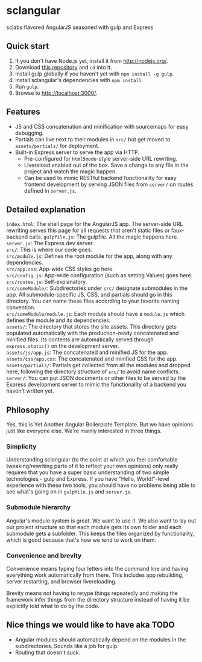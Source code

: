 sclangular
==========

sclabs flavored AngularJS seasoned with gulp and Express

Quick start
-----------

1. If you don't have Node.js yet, install it from http://nodejs.org/.
2. Download [this repository](https://github.com/sclabs/sclangular/archive/master.zip) and `cd` into it.
3. Install gulp globally if you haven't yet with `npm install -g gulp`.
4. Install sclangular's dependencies with `npm install`.
5. Run `gulp`.
6. Browse to [http://localhost:3000/](http://localhost:3000/).

Features
--------

- JS and CSS concatenation and minification with sourcemaps for easy debugging.
- Partials can live next to their modules in `src/` but get moved to `assets/partials/` for deployment.
- Built-in Express server to serve the app via HTTP.
  - Pre-configured for `html5mode`-style server-side URL rewriting.
  - Livereload enabled out of the box. Save a change to any file in the project and watch the magic happen.
  - Can be used to mimic RESTful backend functionality for easy frontend development by serving JSON files from `server/` on routes defined in `server.js`.
  
Detailed explanation
--------------------

`index.html`: The shell page for the AngularJS app. The server-side URL rewriting serves this page for all requests that aren't static files or faux-backend calls.
`gulpfile.js`: The gulpfile. All the magic happens here.  
`server.js`: The Express dev server.  
`src/`: This is where our code goes.  
`src/module.js`: Defines the root module for the app, along with any dependencies.  
`src/app.css`: App-wide CSS styles go here.  
`src/config.js`: App-wide configuration (such as setting Values) goes here.  
`src/routes.js`: Self-explanatory.  
`src/someModule/`: Subdirectories under `src/` designate submodules in the app. All submodule-specific JS, CSS, and partials should go in this directory. You can name these files according to your favorite naming convention.  
`src/someModule/module.js`: Each module should have a `module.js` which defines the module and its dependencies.  
`assets/`: The directory that stores the site assets. This directory gets populated automatically with the production-ready concatenated and minified files. Its contents are automatically served through `express.static()` on the development server.  
`assets/js/app.js`: The concatenated and minified JS for the app.  
`assets/css/app.css`: The concatenated and minified CSS for the app.  
`assets/partials/`: Partials get collected from all the modules and dropped here, following the directory structure of `src/` to avoid name conflicts.  
`server/`: You can put JSON documents or other files to be served by the Express development server to mimic the functionality of a backend you haven't written yet.

Philosophy
----------

Yes, this is Yet Another Angular Boilerplate Template. But we have opinions just like everyone else. We're mainly interested in three things.

### Simplicity

Understanding sclangular (to the point at which you feel comfortable tweaking/rewriting parts of it to reflect your own opinions) only really requires that you have a super basic understanding of two simple technologies - gulp and Express. If you have "Hello, World!"-level experience with these two tools, you should have no problems being able to see what's going on in `gulpfile.js` and `server.js`.

### Submodule hierarchy

Angular's module system is great. We want to use it. We also want to lay out our project structure so that each module gets its own folder and each submodule gets a subfolder. This keeps the files organized by functionality, which is good because that's how we tend to work on them.

### Convenience and brevity

Convenience means typing four letters into the command line and having everything work automatically from there. This includes app rebuilding, server restarting, and browser livereloading.

Brevity means not having to retype things repeatedly and making the framework infer things from the directory structure instead of having it be explicitly told what to do by the code.

Nice things we would like to have aka TODO
------------------------------------------

- Angular modules should automatically depend on the modules in the subdirectories. Sounds like a job for gulp.
- Routing that doesn't suck.
